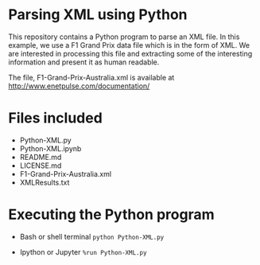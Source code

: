 # Parsing XML using Python

This repository contains a Python program to parse an XML file. In this example, we use a F1 Grand Prix data file which is in the form of XML. We are interested in processing this file and extracting some of the interesting information and present it as human readable.

The file, F1-Grand-Prix-Australia.xml is available at http://www.enetpulse.com/documentation/

# Files included
* Python-XML.py
* Python-XML.ipynb
* README.md
* LICENSE.md
* F1-Grand-Prix-Australia.xml
* XMLResults.txt

# Executing the Python program
* Bash or shell terminal
`python Python-XML.py`

* Ipython or Jupyter
`%run Python-XML.py`


